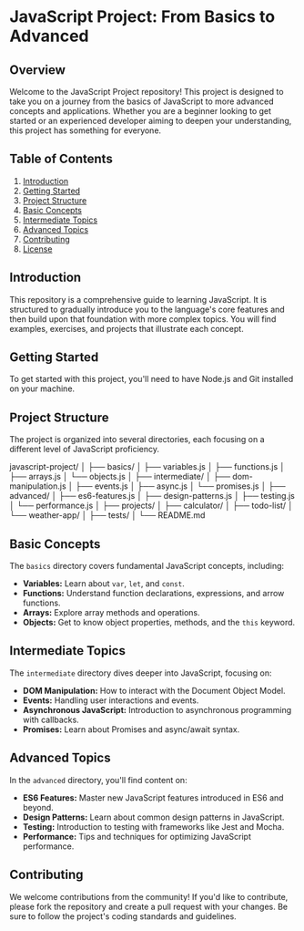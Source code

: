 # JavaScript Project: From Basics to Advanced

## Overview

Welcome to the JavaScript Project repository! This project is designed to take you on a journey from the basics of JavaScript to more advanced concepts and applications. Whether you are a beginner looking to get started or an experienced developer aiming to deepen your understanding, this project has something for everyone.

## Table of Contents

1. [Introduction](#introduction)
2. [Getting Started](#getting-started)
3. [Project Structure](#project-structure)
4. [Basic Concepts](#basic-concepts)
5. [Intermediate Topics](#intermediate-topics)
6. [Advanced Topics](#advanced-topics)
7. [Contributing](#contributing)
8. [License](#license)

## Introduction

This repository is a comprehensive guide to learning JavaScript. It is structured to gradually introduce you to the language's core features and then build upon that foundation with more complex topics. You will find examples, exercises, and projects that illustrate each concept.

## Getting Started

To get started with this project, you'll need to have Node.js and Git installed on your machine.


## Project Structure

The project is organized into several directories, each focusing on a different level of JavaScript proficiency.


javascript-project/
│
├── basics/
│ ├── variables.js
│ ├── functions.js
│ ├── arrays.js
│ └── objects.js
│
├── intermediate/
│ ├── dom-manipulation.js
│ ├── events.js
│ ├── async.js
│ └── promises.js
│
├── advanced/
│ ├── es6-features.js
│ ├── design-patterns.js
│ ├── testing.js
│ └── performance.js
│
├── projects/
│ ├── calculator/
│ ├── todo-list/
│ └── weather-app/
│
├── tests/
│
└── README.md

## Basic Concepts

The `basics` directory covers fundamental JavaScript concepts, including:

- **Variables:** Learn about `var`, `let`, and `const`.
- **Functions:** Understand function declarations, expressions, and arrow functions.
- **Arrays:** Explore array methods and operations.
- **Objects:** Get to know object properties, methods, and the `this` keyword.

## Intermediate Topics

The `intermediate` directory dives deeper into JavaScript, focusing on:

- **DOM Manipulation:** How to interact with the Document Object Model.
- **Events:** Handling user interactions and events.
- **Asynchronous JavaScript:** Introduction to asynchronous programming with callbacks.
- **Promises:** Learn about Promises and async/await syntax.

## Advanced Topics

In the `advanced` directory, you'll find content on:

- **ES6 Features:** Master new JavaScript features introduced in ES6 and beyond.
- **Design Patterns:** Learn about common design patterns in JavaScript.
- **Testing:** Introduction to testing with frameworks like Jest and Mocha.
- **Performance:** Tips and techniques for optimizing JavaScript performance.

## Contributing

We welcome contributions from the community! If you'd like to contribute, please fork the repository and create a pull request with your changes. Be sure to follow the project's coding standards and guidelines.